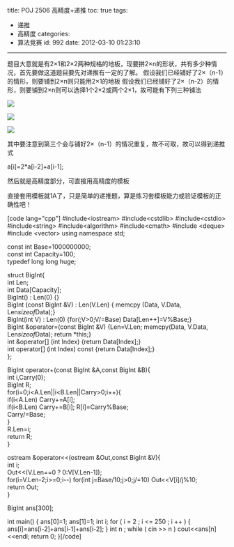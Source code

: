 title: POJ 2506 高精度+递推
toc: true
tags:
  - 递推
  - 高精度
categories:
  - 算法竞赛
id: 992
date: 2012-03-10 01:23:10
---

题目大意就是有2×1和2×2两种规格的地板，现要拼2×n的形状，共有多少种情况，首先要做这道题目要先对递推有一定的了解。
假设我们已经铺好了2×（n-1）的情形，则要铺到2×n则只能用2×1的地板
假设我们已经铺好了2×（n-2）的情形，则要铺到2×n则可以选择1个2×2或两个2×1，故可能有下列三种铺法

![](http://pic002.cnblogs.com/images/2011/315754/2011080615045389.png)

![](http://pic002.cnblogs.com/images/2011/315754/2011080615051645.png)

![](http://pic002.cnblogs.com/images/2011/315754/2011080615052834.png)

其中要注意到第三个会与铺好2×（n-1）的情况重复，故不可取，故可以得到递推式

a[i]=2*a[i-2]+a[i-1];

然后就是高精度部分，可直接用高精度的模板

直接套用模板就1A了，只是简单的递推题，算是练习套模板能力或验证模板的正确性吧！

[code lang="cpp"]
#include&lt;iostream&gt;
 #include&lt;cstdlib&gt;
 #include&lt;cstdio&gt;
 #include&lt;string&gt;
 #include&lt;algorithm&gt;
 #include&lt;cmath&gt;
 #include &lt;deque&gt;
 #include &lt;vector&gt;
 using namespace std;

 const int Base=1000000000;  
 const int Capacity=100;  
 typedef long long huge;    

 struct BigInt{  
      int Len;  
      int Data[Capacity];  
      BigInt() : Len(0) {}  
      BigInt (const BigInt &amp;V) : Len(V.Len) { memcpy (Data, V.Data, Len*sizeof*Data);}  
      BigInt(int V) : Len(0) {for(;V&gt;0;V/=Base) Data[Len++]=V%Base;}  
      BigInt &amp;operator=(const BigInt &amp;V) {Len=V.Len; memcpy(Data, V.Data, Len*sizeof*Data); return *this;}  
      int &amp;operator[] (int Index) {return Data[Index];}  
      int operator[] (int Index) const {return Data[Index];}  
 };

 BigInt operator+(const BigInt &amp;A,const BigInt &amp;B){  
      int i,Carry(0);  
      BigInt R;  
      for(i=0;i&lt;A.Len||i&lt;B.Len||Carry&gt;0;i++){  
          if(i&lt;A.Len) Carry+=A[i];  
          if(i&lt;B.Len) Carry+=B[i]; 
          R[i]=Carry%Base;  
          Carry/=Base;  
      }  
      R.Len=i;  
      return R;  
 }

 ostream &amp;operator&lt;&lt;(ostream &amp;Out,const BigInt &amp;V){  
      int i;  
      Out&lt;&lt;(V.Len==0 ? 0:V[V.Len-1]);  
      for(i=V.Len-2;i&gt;=0;i--) for(int j=Base/10;j&gt;0;j/=10) Out&lt;&lt;V[i]/j%10;  
      return Out;  
 }

 BigInt ans[300];

 int main()
 {
     ans[0]=1;
     ans[1]=1;
     int i;
     for ( i = 2  ; i &lt;= 250 ; i ++ )
     {
         ans[i]=ans[i-2]+ans[i-1]+ans[i-2];
     }
     int n ;
     while ( cin &gt;&gt; n )
         cout&lt;&lt;ans[n]&lt;&lt;endl;
     return 0;
 }[/code]